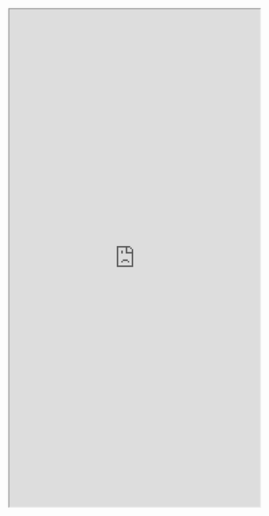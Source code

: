 <iframe src="https://drive.google.com/file/d/1PE3EE4WGpfNxaNw5eX5y8161zGUGcByt/view?usp=sharing" width="100%" height="1000px" allow="autoplay"></iframe>